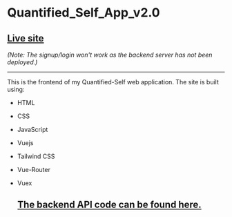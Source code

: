 # Quantified_Self_App_v2.0

## <a href='https://trackerfriend.netlify.app' target='_blank'>Live site</a>
_(Note: The signup/login won't work as the backend server has not been deployed.)_

---
This is the frontend of my Quantified-Self web application. The site is built using:
- HTML
- CSS
- JavaScript
- Vuejs
- Tailwind CSS
- Vue-Router
- Vuex

  ## <a href='https://github.com/kkamal11/Quantified_Self_App_v2.0/tree/main/Backend'>The backend API code can be found here.</a>
